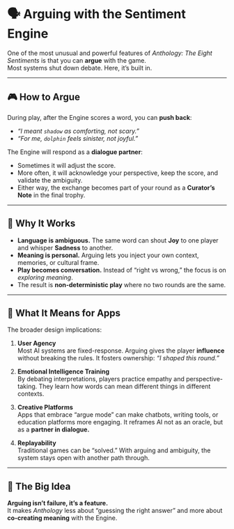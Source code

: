 # 🗣️ Arguing with the Sentiment Engine

One of the most unusual and powerful features of *Anthology: The Eight Sentiments* is that you can **argue** with the game.  
Most systems shut down debate. Here, it’s built in.

---

## 🎮 How to Argue
During play, after the Engine scores a word, you can **push back**:

- *“I meant `shadow` as comforting, not scary.”*  
- *“For me, `dolphin` feels sinister, not joyful.”*

The Engine will respond as a **dialogue partner**:

- Sometimes it will adjust the score.  
- More often, it will acknowledge your perspective, keep the score, and validate the ambiguity.  
- Either way, the exchange becomes part of your round as a **Curator’s Note** in the final trophy.

---

## 🔑 Why It Works
- **Language is ambiguous.** The same word can shout **Joy** to one player and whisper **Sadness** to another.  
- **Meaning is personal.** Arguing lets you inject your own context, memories, or cultural frame.  
- **Play becomes conversation.** Instead of “right vs wrong,” the focus is on *exploring meaning*.  
- The result is **non-deterministic play** where no two rounds are  the same.

---

## 🚀 What It Means for Apps
The broader design implications:

1. **User Agency**  
   Most AI systems are fixed-response. Arguing gives the player **influence** without breaking the rules. It fosters ownership: *“I shaped this round.”*

2. **Emotional Intelligence Training**  
   By debating interpretations, players practice empathy and perspective-taking. They learn how words can mean different things in different contexts.

3. **Creative Platforms**  
   Apps that embrace “argue mode” can make chatbots, writing tools, or education platforms more engaging. It reframes AI not as an oracle, but as a **partner in dialogue.**

4. **Replayability**  
   Traditional games can be “solved.” With arguing and ambiguity, the system stays open with another path through.

---

## 🌟 The Big Idea
**Arguing isn’t failure, it’s a feature.**  
It makes *Anthology* less about “guessing the right answer” and more about **co-creating meaning** with the Engine.

